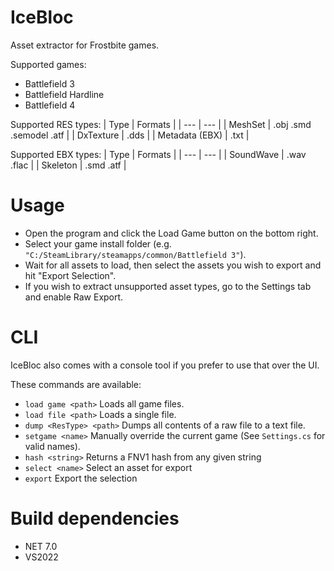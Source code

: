 # IceBloc
Asset extractor for Frostbite games.

Supported games:
- Battlefield 3
- Battlefield Hardline
- Battlefield 4

Supported RES types:
| Type | Formats |
| --- | --- |
| MeshSet | .obj .smd .semodel .atf |
| DxTexture | .dds |
| Metadata (EBX) | .txt |

Supported EBX types:
| Type | Formats |
| --- | --- |
| SoundWave | .wav  .flac |
| Skeleton | .smd .atf |

# Usage
- Open the program and click the Load Game button on the bottom right.
- Select your game install folder (e.g. ``"C:/SteamLibrary/steamapps/common/Battlefield 3"``).
- Wait for all assets to load, then select the assets you wish to export and hit "Export Selection".
- If you wish to extract unsupported asset types, go to the Settings tab and enable Raw Export.

# CLI
IceBloc also comes with a console tool if you prefer to use that over the UI.

These commands are available:
- ``load game <path>`` Loads all game files.
- ``load file <path>`` Loads a single file.
- ``dump <ResType> <path>`` Dumps all contents of a raw file to a text file.
- ``setgame <name>`` Manually override the current game (See ``Settings.cs`` for valid names).
- ``hash <string>`` Returns a FNV1 hash from any given string
- ``select <name>`` Select an asset for export
- ``export`` Export the selection
# Build dependencies
- NET 7.0
- VS2022
